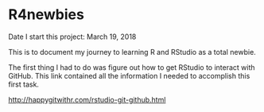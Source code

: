 # R4newbies
Date I start this project: March 19, 2018

This is to document my journey to learning R and RStudio as a total newbie. 

The first thing I had to do was figure out how to get RStudio to interact with GitHub. 
This link contained all the information I needed to accomplish this first task.

http://happygitwithr.com/rstudio-git-github.html

